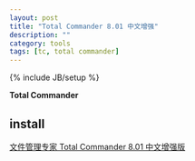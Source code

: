 ```yaml
---
layout: post
title: "Total Commander 8.01 中文增强"
description: ""
category: tools
tags: [tc, total commander]
---
```

{% include JB/setup %}

**Total Commander** 

## install ##

[文件管理专家 Total Commander 8.01 中文增强版](http://iyoung.blog.163.com/blog/static/1667888072010615102525643/)

